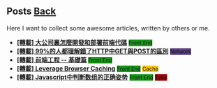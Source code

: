 ## Posts	[Back](./../README.md)

Here I want to collect some awesome articles, written by others or me.

- [**[轉載] 大公司裏怎麼開發和部署前端代碼**](./frontend_code_in_big_company/frontend_code_in_big_company.md) <span class="issue-label" style="background-color: #159818; font-size: 12px;">Front End</span>
- [**[轉載] 99%的人都理解錯了HTTP中GET與POST的區別**](./http_and_get/http_and_get.md) <span class="issue-label" style="background-color: #563D7C; font-size: 12px;">Network</span>
- [**[轉載] 前端工程 -- 基礎篇**](./base_frontend/base_frontend.md) <span class="issue-label" style="background-color: #159818; font-size: 12px;">Front End</span>
- [**[轉載] 
Leverage Browser Caching**](./leverage_browser_caching/leverage_browser_caching.md) <span class="issue-label" style="background-color: #159818; font-size: 12px;">Front End</span> <span class="issue-label" style="background-color: #fbca04; font-size: 12px;">Cache</span>
- [**[轉載] 
Javascript中判断数组的正确姿势**](./array_inference_in_javascript/array_inference_in_javascript.md) <span class="issue-label" style="background-color: #159818; font-size: 12px;">Front End</span> <span class="issue-label" style="background-color: #a10000; font-size: 12px;">Type</span>
